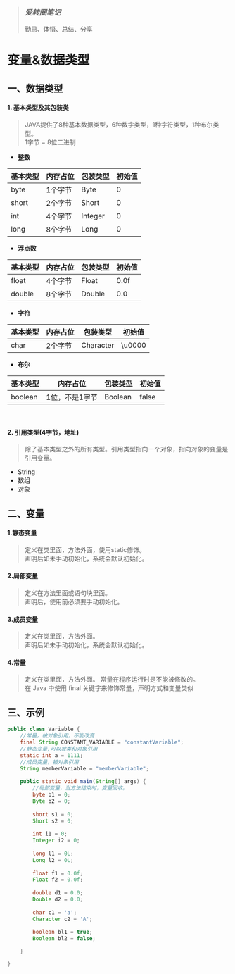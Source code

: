 > ### *爱转圈笔记*
> 勤思、体悟、总结、分享

# 变量&数据类型

## 一、数据类型
#### 1. **基本类型及其包装类**
> JAVA提供了8种基本数据类型，6种数字类型，1种字符类型，1种布尔类型。
> <br>1字节 = 8位二进制

- **整数**

基本类型|内存占位|包装类型|初始值
---|---|---|---
byte|1个字节|Byte|0
short|2个字节|Short|0
int|4个字节|Integer|0
long|8个字节|Long|0

- **浮点数**

基本类型|内存占位|包装类型|初始值
---|---|---|---
float|4个字节|Float|0.0f
double|8个字节|Double|0.0

- **字符**

基本类型|内存占位|包装类型|初始值
---|---|---|---   
char|2个字节|Character|\u0000

- **布尔**

基本类型|内存占位|包装类型|初始值
---|---|---|---   
boolean|1位，不是1字节|Boolean|false

<br>

#### 2. **引用类型(4字节，地址)**
> 除了基本类型之外的所有类型。引用类型指向一个对象，指向对象的变量是引用变量。

- String
- 数组
- 对象


## 二、变量

#### 1.**静态变量**
> 定义在类里面，方法外面，使用static修饰。
<br>声明后如未手动初始化，系统会默认初始化。

#### 2.**局部变量**
> 定义在方法里面或语句块里面。
<br>声明后，使用前必须要手动初始化。

#### 3.**成员变量**
> 定义在类里面，方法外面。
<br>声明后如未手动初始化，系统会默认初始化。

#### 4.**常量**
> 定义在类里面，方法外面。
常量在程序运行时是不能被修改的。
<br>在 Java 中使用 final 关键字来修饰常量，声明方式和变量类似


## 三、示例
```java
public class Variable {
	//常量，被对象引用，不能改变
	final String CONSTANT_VARIABLE = "constantVariable";
	//静态变量,可以被类和对象引用
	static int a = 1111;
	//成员变量，被对象引用
	String memberVariable = "memberVariable";
	
	public static void main(String[] args) {
		//局部变量，当方法结束时，变量回收。
		byte b1 = 0;
		Byte b2 = 0;
		
		short s1 = 0;
		Short s2 = 0;
		
		int i1 = 0;         
		Integer i2 = 0;
		
		long l1 = 0L;
		Long l2 = 0L;
		
		float f1 = 0.0f;
		Float f2 = 0.0f;
		
		double d1 = 0.0;
		Double d2 = 0.0;
		
		char c1 = 'a';
		Character c2 = 'A';
		
		boolean bl1 = true;
		Boolean bl2 = false;

	}

}
```
